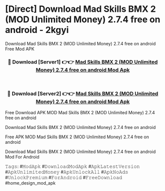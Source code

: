 # [Direct] Download Mad Skills BMX 2 (MOD Unlimited Money) 2.7.4 free on android - 2kgyi
Download Mad Skills BMX 2 (MOD Unlimited Money) 2.7.4 free on android Free Mod APK

<div align="center">
<h3>🔴 Download [Server1] 👉👉 <a href="https://apk-comot.site?title=Mad_Skills_BMX_2_(MOD_Unlimited_Money)_2.7.4_free_on_android">Mad Skills BMX 2 (MOD Unlimited Money) 2.7.4 free on android Mod Apk</a></h3><br>

<h3>🔴 Download [Server2] 👉👉 <a href="https://apk-comot.site?title=Mad_Skills_BMX_2_(MOD_Unlimited_Money)_2.7.4_free_on_android">Mad Skills BMX 2 (MOD Unlimited Money) 2.7.4 free on android Mod Apk</a></h3>
</div>


Free Download APK MOD Mad Skills BMX 2 (MOD Unlimited Money) 2.7.4 free on android

Download Mad Skills BMX 2 (MOD Unlimited Money) 2.7.4 free on android 

Free APK MOD Mad Skills BMX 2 (MOD Unlimited Money) 2.7.4 free on android 

Download Mad Skills BMX 2 (MOD Unlimited Money) 2.7.4 free on android Mod For Android

𝚃𝚊𝚐𝚜: #𝙼𝚘𝚍𝙰𝚙𝚔 #𝙳𝚘𝚠𝚗𝚕𝚘𝚊𝚍𝙼𝚘𝚍𝙰𝚙𝚔 #𝙰𝚙𝚔𝙻𝚊𝚝𝚎𝚜𝚝𝚅𝚎𝚛𝚜𝚒𝚘𝚗 #𝙰𝚙𝚔𝚄𝚗𝚕𝚒𝚖𝚒𝚝𝚎𝚍𝙼𝚘𝚗𝚎𝚢 #𝙰𝚙𝚔𝚄𝚗𝚕𝚘𝚌𝚔𝙰𝚕𝚕 #𝙰𝚙𝚔𝙽𝚘𝙰𝚍𝚜 #𝚄𝚗𝚕𝚘𝚌𝚔𝙿𝚛𝚎𝚖𝚒𝚞𝚖 #𝙵𝚘𝚛𝙰𝚗𝚍𝚛𝚘𝚒𝚍 #𝙵𝚛𝚎𝚎𝙳𝚘𝚠𝚗𝚕𝚘𝚊𝚍 #home_design_mod_apk